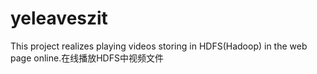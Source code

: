 # yeleaveszit
This project realizes playing videos storing in HDFS(Hadoop) in the web page online.在线播放HDFS中视频文件
